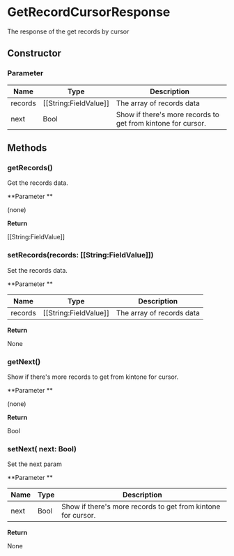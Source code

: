 # GetRecordCursorResponse

The response of the get records by cursor

## Constructor

### **Parameter**

| Name| Type| Description |
| --- | --- | --- |
| records | [[String:FieldValue]] | The array of records data
| next | Bool | Show if there's more records to get from kintone for cursor.

## Methods

### getRecords()

Get the records data.

**Parameter **

(none)

**Return**

[[String:FieldValue]]

### setRecords(records: [[String:FieldValue]])

Set the records data.

**Parameter **

| Name| Type| Description |
| --- | --- | --- |
| records | [[String:FieldValue]] | The array of records data

**Return**

None

### getNext()

Show if there's more records to get from kintone for cursor.

**Parameter **

(none)

**Return**

Bool

### setNext( next: Bool)

Set the next param

**Parameter **

| Name| Type| Description |
| --- | --- | --- |
| next | Bool | Show if there's more records to get from kintone for cursor.

**Return**

None